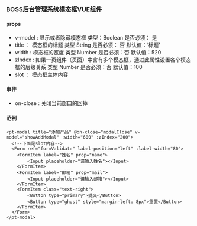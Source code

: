 ### BOSS后台管理系统模态框VUE组件

#### props

- v-model : 显示或者隐藏模态框 类型：Boolean  是否必须： 是
- title ： 模态框的标题 类型 String  是否必须： 否  默认值：‘标题’
- width : 模态框的宽度 类型 Number 是否必须：否 默认值：520
- zIndex : 如果一页组件（页面）中含有多个模态框，通过此属性设置各个模态框的层级关系 类型 Number 是否必须：否 默认值：100
- slot ： 模态框主体内容

#### 事件
- on-close : 关闭当前窗口的回掉 
#### 范例
```
<pt-modal title="添加产品" @on-close="modalClose" v-model="showAddModal" :width="600" :zIndex="200">
  <!--下面是slot内容-->
  <Form ref="formValidate" label-position="left" :label-width="80">
    <FormItem label="姓名" prop="name">
        <Input placeholder="请输入姓名"></Input>
    </FormItem>
    <FormItem label="邮箱" prop="mail">
        <Input placeholder="请输入邮箱"></Input>
    </FormItem>
    <FormItem class="text-right">
        <Button type="primary">提交</Button>
        <Button type="ghost" style="margin-left: 8px">重置</Button>
    </FormItem>
  </Form>
</pt-modal>
```
